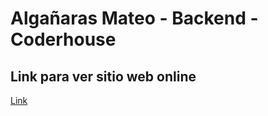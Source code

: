 # Algañaras Mateo - Backend - Coderhouse

## Link para ver sitio web online
<a href="https://tutealga.github.io/backend/">Link</a>
